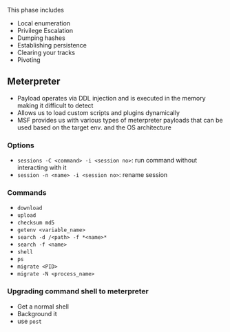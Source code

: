 This phase includes
- Local enumeration
- Privilege Escalation
- Dumping hashes
- Establishing persistence
- Clearing your tracks
- Pivoting

## Meterpreter
- Payload operates via DDL injection and is executed in the memory making it difficult to detect
- Allows us to load custom scripts and plugins dynamically
- MSF provides us with various types of meterpreter payloads that can be used based on the target env. and the OS architecture

### Options
- `sessions -C <command> -i <session no>`: run command without interacting with it
- `session -n <name> -i <session no>`: rename session

### Commands
- `download`
- `upload`
- `checksum md5`
- `getenv <variable_name>`
- `search -d /<path> -f *<name>*`
- `search -f <name>`
- `shell`
- `ps`
- `migrate <PID>`
- `migrate -N <process_name>`

### Upgrading command shell to meterpreter
- Get a normal shell
- Background it
- use `post`

